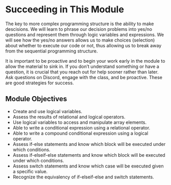 # Succeeding in This Module

The key to more complex programming structure is the ability to make descisions. We will learn to phrase our decision problems into yes/no questions and represent them through logic variables and expressions.
We will see how the yes/no answers allows us to make choices (selection) about whether to execute our code or not, thus allowing us to break away from the sequential programming structure.

It is important to be proactive and to begin your work early in the module to allow the material to sink in. If you don’t understand something or have a question, it is crucial that you reach out for help sooner rather than later. Ask questions on Discord, engage with the class, and be proactive. These are good strategies for success.

## Module Objectives

- Create and use logical variables.
- Assess the results of relational and logical operators.
- Use logical variables to access and manipulate array elements.
- Able to write a conditional expression using a relational operator.
- Able to write a compound conditional expression using a logical operator.
- Assess if-else statements and know which block will be executed under which conditions.
- Assess if-elseif-else statements and know which block will be executed under which conditions.
- Assess switch statements and know which case will be executed given a specific value. 
- Recognize the equivalency of if-elseif-else and switch statements.